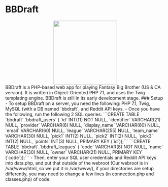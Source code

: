 # BBDraft  
<center><img src="https://gitlab.com/laken/bbdraft/raw/master/images/logo.png" width="200px"></center>  
BBDraft is a PHP-based web app for playing Fantasy Big Brother (US & CA version). It is written in Object-Oriented PHP 7.1, and uses the Twig templating engine.  
BBDraft is still in its early development stage.  
### Setup
- To setup BBDraft on a server, you need the following: PHP 7.1, Twig, MySQL (with a DB named `bbdraft`, and Reddit API keys.  
- Once you have the following, run the following 2 SQL queries:  
```CREATE TABLE `bbdraft`.`bbdraft_users` (
  `id` INT(11) NOT NULL,
  `identifier` VARCHAR(21) NULL,
  `provider` VARCHAR(6) NULL,
  `display_name` VARCHAR(60) NULL,
  `email` VARCHAR(60) NULL,
  `league` VARCHAR(255) NULL,
  `team_name` VARCHAR(30) NULL,
  `pick1` INT(2) NULL,
  `pick2` INT(2) NULL,
  `pick3` INT(2) NULL,
  `points` INT(3) NULL,
  PRIMARY KEY (`id`));```
```CREATE TABLE `bbdraft`.`bbdraft_leagues` (
  `code` VARCHAR(8) NOT NULL,
  `name` VARCHAR(30) NULL,
  `owner` VARCHAR(21) NULL,
  PRIMARY KEY (`code`));``` 
- Then, enter your SQL user credentials and Reddit API keys into data.php, and put that outside of the webroot (Our webroot is in /var/www/html, so we put it in /var/www/), if your directories are setup differently, you may need to change a few lines (in connection.php and classes.php) of code.  